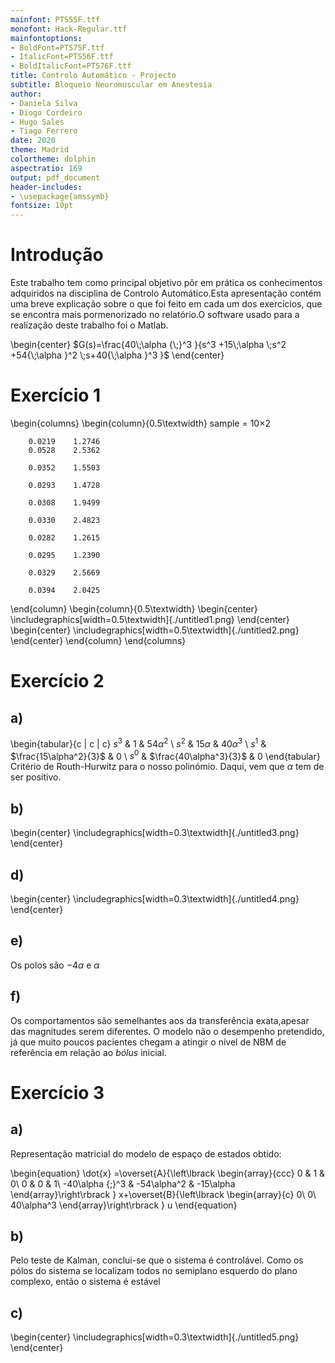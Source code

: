 ```yaml
---
mainfont: PTS55F.ttf
monofont: Hack-Regular.ttf
mainfontoptions:
- BoldFont=PTS75F.ttf
- ItalicFont=PTS56F.ttf
- BoldItalicFont=PTS76F.ttf
title: Controlo Automático - Projecto
subtitle: Bloqueio Neuromuscular em Anestesia
author:
- Daniela Silva
- Diogo Cordeiro
- Hugo Sales
- Tiago Ferrero
date: 2020
theme: Madrid
colortheme: dolphin
aspectratio: 169
output: pdf_document
header-includes:
- \usepackage{amssymb}
fontsize: 10pt
---
```


# Introdução

Este trabalho tem como principal objetivo pôr em prática os conhecimentos adquiridos na disciplina de Controlo
Automático.Esta apresentação contém uma breve explicação sobre o que foi feito em cada um dos exercícios, que se
encontra mais pormenorizado no relatório.O software usado para a realização deste trabalho foi o Matlab.

\begin{center}
  $G(s)=\frac{40\;\alpha {\;}^3 }{s^3 +15\;\alpha \;s^2 +54{\;\alpha }^2 \;s+40{\;\alpha }^3 }$
\end{center}

# Exercício 1

\begin{columns}
  \begin{column}{0.5\textwidth}
    sample = 10×2
    
        0.0219    1.2746
        0.0528    2.5362
        
        0.0352    1.5503
        
        0.0293    1.4728
        
        0.0308    1.9499
        
        0.0330    2.4823
        
        0.0282    1.2615
        
        0.0295    1.2390
        
        0.0329    2.5669
        
        0.0394    2.0425
  \end{column}
  \begin{column}{0.5\textwidth}
      \begin{center}
        \includegraphics[width=0.5\textwidth]{./untitled1.png}
      \end{center}
    \begin{center}
        \includegraphics[width=0.5\textwidth]{./untitled2.png}
    \end{center}
  \end{column}
\end{columns}

# Exercício 2

## a)
\begin{tabular}{c | c | c}
  $s^3$ & $1$                    & $54\alpha^2$ \\
  $s^2$ & $15\alpha$             & $40\alpha^3$ \\
  $s^1$ & $\frac{15\alpha^2}{3}$ & $0$     \\
  $s^0$ & $\frac{40\alpha^3}{3}$ & $0$
\end{tabular}
Critério de Routh-Hurwitz para o nosso polinómio. Daqui, vem que $\alpha$ tem de ser positivo.

## b)

\begin{center}
  \includegraphics[width=0.3\textwidth]{./untitled3.png}
\end{center}

## d)

\begin{center}
  \includegraphics[width=0.3\textwidth]{./untitled4.png}
\end{center}

## e)

Os polos são $-4\alpha$ e $\alpha$

## f)

Os comportamentos são semelhantes aos da transferência exata,apesar das magnitudes serem diferentes.
O modelo não o desempenho pretendido, já que muito poucos pacientes chegam a atingir o nível de NBM de referência em 
relação ao _bólus_ inicial.

# Exercício 3

## a)

Representação matricial do modelo de espaço de estados obtido:

\begin{equation}
\dot{x} =\overset{A}{\left\lbrack \begin{array}{ccc}
0 & 1 & 0\\
0 & 0 & 1\\
-40\alpha {\;}^3  & -54\alpha^2  & -15\alpha 
\end{array}\right\rbrack } x+\overset{B}{\left\lbrack \begin{array}{c}
0\\
0\\
40\alpha^3 
\end{array}\right\rbrack } u
\end{equation}



## b)

Pelo teste de Kalman, conclui-se que o sistema é controlável. Como os pólos do sistema se localizam todos no
semiplano esquerdo do plano complexo, então o sistema é estável

## c)

\begin{center}
  \includegraphics[width=0.3\textwidth]{./untitled5.png}
\end{center}
